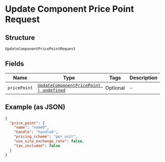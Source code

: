 
# Update Component Price Point Request

## Structure

`UpdateComponentPricePointRequest`

## Fields

| Name | Type | Tags | Description |
|  --- | --- | --- | --- |
| `pricePoint` | [`UpdateComponentPricePoint \| undefined`](../../doc/models/update-component-price-point.md) | Optional | - |

## Example (as JSON)

```json
{
  "price_point": {
    "name": "name0",
    "handle": "handle6",
    "pricing_scheme": "per_unit",
    "use_site_exchange_rate": false,
    "tax_included": false
  }
}
```

